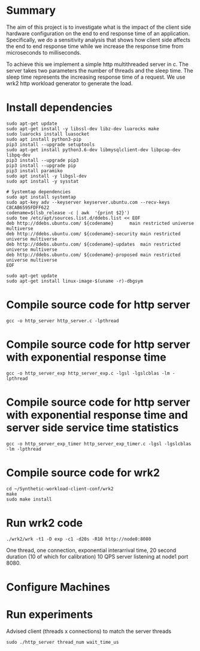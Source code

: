 # Summary

The aim of this project is to investigate what is the impact of the client side hardware configuration on the end to end response time of an application. Specifically, we do a sensitivity analysis that shows how client side affects the end to end response time while we increase the response time from microseconds to milliseconds. 

To achieve this we implement a simple http multithreaded server in c. The server takes two parameters the number of threads and the sleep time. The sleep time represents the increasing response time of a request. We use wrk2 http workload generator to generate the load.

# Install dependencies

```
sudo apt-get update
sudo apt-get install -y libssl-dev libz-dev luarocks make 
sudo luarocks install luasocket
sudo apt install python3-pip
pip3 install --upgrade setuptools
sudo apt-get install python3.6-dev libmysqlclient-dev libpcap-dev libpq-dev
pip3 install --upgrade pip3
pip3 install --upgrade pip
pip3 install paramiko
sudo apt install -y libgsl-dev
sudo apt install -y sysstat

# Systemtap dependencies
sudo apt install systemtap
sudo apt-key adv --keyserver keyserver.ubuntu.com --recv-keys C8CAB6595FDFF622 
codename=$(lsb_release -c | awk  '{print $2}')
sudo tee /etc/apt/sources.list.d/ddebs.list << EOF
deb http://ddebs.ubuntu.com/ ${codename}      main restricted universe multiverse
deb http://ddebs.ubuntu.com/ ${codename}-security main restricted universe multiverse
deb http://ddebs.ubuntu.com/ ${codename}-updates  main restricted universe multiverse
deb http://ddebs.ubuntu.com/ ${codename}-proposed main restricted universe multiverse
EOF

sudo apt-get update
sudo apt-get install linux-image-$(uname -r)-dbgsym
```

# Compile source code for http server

```
gcc -o http_server http_server.c -lpthread
```

# Compile source code for http server with exponential response time
```
gcc -o http_server_exp http_server_exp.c -lgsl -lgslcblas -lm -lpthread
```

# Compile source code for http server with exponential response time and server side service time statistics
```
gcc -o http_server_exp_timer http_server_exp_timer.c -lgsl -lgslcblas -lm -lpthread
```

# Compile source code for wrk2
```
cd ~/Synthetic-workload-client-conf/wrk2
make
sudo make install
```
# Run wrk2 code
```
./wrk2/wrk -t1 -D exp -c1 -d20s -R10 http://node0:8080
```
One thread, one connection, exponential interarrival time, 20 second duration (10 of which for calibration) 10 QPS server listening at node1 port 8080.

# Configure Machines


# Run experiments

Advised client (threads x connections) to match the server threads
```
sudo ./http_server thread_num wait_time_us

```